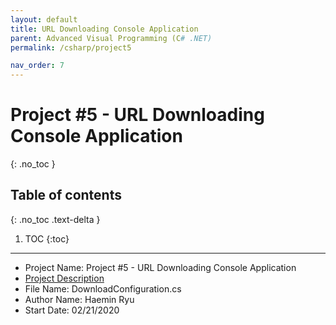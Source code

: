 ```yaml
---
layout: default
title: URL Downloading Console Application
parent: Advanced Visual Programming (C# .NET)
permalink: /csharp/project5

nav_order: 7
---
```


# Project #5 - URL Downloading Console Application
{: .no_toc }

## Table of contents
{: .no_toc .text-delta }

1. TOC
{:toc}

--- 
 * Project Name: Project #5 - URL Downloading Console Application
 * [Project Description](../../assets/files/022020_Csharp_Project5_URL_Downloading_Console_Application.pdf)
 * File Name: DownloadConfiguration.cs
 * Author Name: Haemin Ryu
 * Start Date: 02/21/2020
